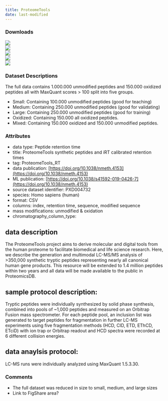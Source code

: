```yaml
---
title: ProteomeTools
date: last-modified
---
```



### Downloads
[![](https://img.shields.io/badge/download-small%20dataset-008080?style=flat-square)](https://github.com/ProteomicsML/ProteomicsML/raw/main/datasets/retentiontime/ProteomeTools/Small.csv.gz)<br>
[![](https://img.shields.io/badge/download-medium%20dataset-008080?style=flat-square)](https://github.com/ProteomicsML/ProteomicsML/raw/main/datasets/retentiontime/ProteomeTools/Medium.csv.gz)<br>
[![](https://img.shields.io/badge/download-large%20dataset-008080?style=flat-square)](hhttps://github.com/ProteomicsML/ProteomicsML/raw/main/datasets/retentiontime/ProteomeTools/Large.csv.gz)<br>
[![](https://img.shields.io/badge/download-mixed%20dataset-008080?style=flat-square)](https://github.com/ProteomicsML/ProteomicsML/raw/main/datasets/retentiontime/ProteomeTools/Mixed.csv.gz)<br>
[![](https://img.shields.io/badge/download-oxidation%20dataset-008080?style=flat-square)](https://github.com/ProteomicsML/ProteomicsML/raw/main/datasets/retentiontime/ProteomeTools/Oxidation.csv.gz)<br>

### Dataset Descriptions
The full data contains 1.000.000 unmodified peptides and 150.000 oxidized peptides all with MaxQuant scores > 100 split into five groups.
- Small: Containing 100.000 unmodified peptides (good for teaching)
- Medium: Containing 250.000 unmodified peptides (good for validating)
- Large: Containing 250.000 unmodified peptides (good for training)
- Oxidized: Containing 150.000 all oxidized peptides.
- Mixed: Containing 150.000 oxidized and 150.000 unmodified peptides.

### Attributes
- data type: Peptide retention time
- title: ProteomeTools synthetic peptides and iRT calibrated retention times
- tag: ProteomeTools_RT
- data publication: [https://doi.org/10.1038/nmeth.4153](https://doi.org/10.1038/nmeth.4153)
- ML publication: [https://doi.org/10.1038/s41592-019-0426-7](https://doi.org/10.1038/nmeth.4153)
- source dataset identifier: PXD004732
- species: Homo sapiens (human)
- format: CSV
- columns: index, retention time, sequence, modified sequence
- mass modifications: unmodified & oxidation
- chromatography_column_type: <unknown>

## data description
The ProteomeTools project aims to derive molecular and digital
tools from the human proteome to facilitate biomedical and life science research.
Here, we describe the generation and multimodal LC-MS/MS analysis of >350,000
synthetic tryptic peptides representing nearly all canonical human gene products. This
resource will be extended to 1.4 million peptides within two years and all data will be
made available to the public in ProteomicsDB.

## sample protocol description:
Tryptic peptides were individually synthesized by solid
phase synthesis, combined into pools of ~1,000 peptides and measured on an Orbitrap
Fusion mass spectrometer. For each peptide pool, an inclusion list was generated to
target peptides for fragmentation in further LC-MS experiments using five
fragmentation methods (HCD, CID, ETD, EThCD, ETciD) with ion trap or Orbitrap
readout and HCD spectra were recorded at 6 different collision energies.

## data anaylsis protocol:
LC-MS runs were individually analyzed using MaxQuant 1.5.3.30.

### Comments
- The full dataset was reduced in size to small, medium, and large sizes
- Link to FigShare area?

